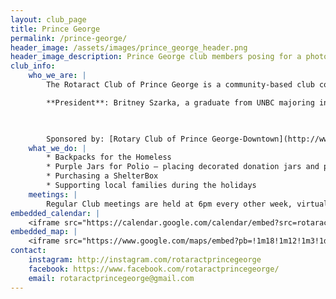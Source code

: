 ```yaml
---
layout: club_page
title: Prince George
permalink: /prince-george/
header_image: /assets/images/prince_george_header.png
header_image_description: Prince George club members posing for a photo
club_info:
    who_we_are: |
        The Rotaract Club of Prince George is a community-based club comprised of students and young professionals. As a relatively new club, they are hoping to become more involved in the community through volunteering and expressing a voice on important issues in the community. They believe that with diversity and unity, any issue can be tackled and positive change can be created. Their core values include creating positive relationships and professional skills and taking part in diverse experiences.

        **President**: Britney Szarka, a graduate from UNBC majoring in Biomedical Studies,and now a medical student at UNBC. Britney worked at the YMCA of NBC, where she oversaw program development and frontline delivery of youth programs. She also worked as a behavioural interventionist, where she supported youth on the autism spectrum to find and build upon their strengths. She currently sits on the Board of Directors of BigsNBC as a Vice President while also mentoring youth one-on-one. She recently worked as the Volunteer Coordinator and Family Programs Lead with PGHPCS, where she oversaw all volunteer activities and supported youth, children, and families grieving the loss of a loved one. Her role as President of the Prince George Rotaract Club allows her to work with community-focused and passionate young professionals and students on initiatives that bring positive change to the community.

        

        Sponsored by: [Rotary Club of Prince George-Downtown](http://www.clubrunner.ca/Portal/Home.aspx?cid=758), [Rotary Club of Prince George-Nechako](http://www.clubrunner.ca/Portal/Home.aspx?cid=372), and [Rotary Club of Prince George-Yellowhead](http://www.clubrunner.ca/Portal/Home.aspx?cid=760)
    what_we_do: |
        * Backpacks for the Homeless
        * Purple Jars for Polio – placing decorated donation jars and polio information sheets at six business locations in the community. All proceeds will be donated to the Polio Plus Fund.
        * Purchasing a ShelterBox
        * Supporting local families during the holidays
    meetings: |
        Regular Club meetings are held at 6pm every other week, virtually and in-person.
embedded_calendar: |
    <iframe src="https://calendar.google.com/calendar/embed?src=rotaractprincegeorge%40gmail.com&amp;ctz=America/Vancouver" style="border: 0" scrolling="no" width="800" height="600" frameborder="0"></iframe>
embedded_map: |
    <iframe src="https://www.google.com/maps/embed?pb=!1m18!1m12!1m3!1d2349.840060105844!2d-122.74810868411431!3d53.91681798010251!2m3!1f0!2f0!3f0!3m2!1i1024!2i768!4f13.1!3m3!1m2!1s0x538898e453bc44f7%3A0xed53358e85599932!2s1299+3rd+Ave%2C+Prince+George%2C+BC+V2L+3E6!5e0!3m2!1sen!2sca!4v1512918143565" style="border: 0px none; pointer-events: none;" allowfullscreen="" width="600" height="600" frameborder="0"></iframe>
contact:
    instagram: http://instagram.com/rotaractprincegeorge
    facebook: https://www.facebook.com/rotaractprincegeorge/
    email: rotaractprincegeorge@gmail.com 
---
```

